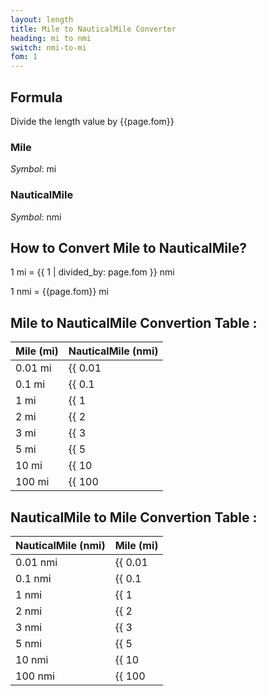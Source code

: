 ```yaml
---
layout: length
title: Mile to NauticalMile Converter
heading: mi to nmi
switch: nmi-to-mi
fom: 1
---
```


## Formula
Divide the length value by {{page.fom}}

### Mile
*Symbol*: mi

### NauticalMile
*Symbol*: nmi

## How to Convert Mile to NauticalMile?
1 mi = {{ 1 | divided_by: page.fom }} nmi

1 nmi = {{page.fom}} mi

## Mile to NauticalMile Convertion Table :

| Mile (mi) | NauticalMile (nmi) |
| ---- | ---- |
| 0.01 mi | {{ 0.01 | divided_by: page.fom | round: 5 }} nmi |
| 0.1 mi | {{ 0.1 | divided_by: page.fom | round: 5 }} nmi |
| 1 mi | {{ 1 | divided_by: page.fom | round: 5 }} nmi |
| 2 mi | {{ 2 | divided_by: page.fom | round: 5 }} nmi |
| 3 mi | {{ 3 | divided_by: page.fom | round: 5 }} nmi |
| 5 mi | {{ 5 | divided_by: page.fom | round: 5 }} nmi |
| 10 mi | {{ 10 | divided_by: page.fom | round: 5 }} nmi |
| 100 mi | {{ 100 | divided_by: page.fom | round: 5 }} nmi |

## NauticalMile to Mile Convertion Table :

| NauticalMile (nmi) | Mile (mi) |
| ---- | ---- |
| 0.01 nmi | {{ 0.01 | times: page.fom | round: 5 }} mi |
| 0.1 nmi | {{ 0.1 | times: page.fom | round: 5 }} mi |
| 1 nmi | {{ 1 | times: page.fom | round: 5 }} mi |
| 2 nmi | {{ 2 | times: page.fom | round: 5 }} mi |
| 3 nmi | {{ 3 | times: page.fom | round: 5 }} mi |
| 5 nmi | {{ 5 | times: page.fom | round: 5 }} mi |
| 10 nmi | {{ 10 | times: page.fom | round: 5 }} mi |
| 100 nmi | {{ 100 | times: page.fom | round: 5 }} mi |

<script>
selectInput[9].selected = true
selectOutput[10].selected = true
</script>
